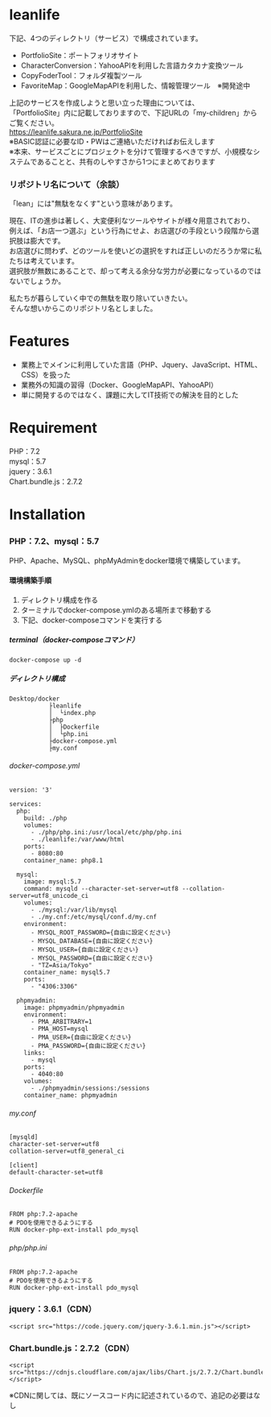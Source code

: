 # leanlife
下記、4つのディレクトリ（サービス）で構成されています。
- PortfolioSite：ポートフォリオサイト
- CharacterConversion：YahooAPIを利用した言語カタカナ変換ツール
- CopyFoderTool：フォルダ複製ツール
- FavoriteMap：GoogleMapAPIを利用した、情報管理ツール　※開発途中

上記のサービスを作成しようと思い立った理由については、  
「PortfolioSite」内に記載しておりますので、下記URLの「my-children」からご覧ください。  
<https://leanlife.sakura.ne.jp/PortfolioSite>  
※BASIC認証に必要なID・PWはご連絡いただければお伝えします  
※本来、サービスごとにプロジェクトを分けて管理するべきですが、小規模なシステムであることと、共有のしやすさから1つにまとめております
  
  
### リポジトリ名について（余談）
「lean」には"無駄をなくす"という意味があります。  

現在、ITの進歩は著しく、大変便利なツールやサイトが様々用意されており、  
例えば、「お店一つ選ぶ」という行為にせよ、お店選びの手段という段階から選択肢は膨大です。  
お店選びに問わず、どのツールを使いどの選択をすれば正しいのだろうか常に私たちは考えています。  
選択肢が無数にあることで、却って考える余分な労力が必要になっているのではないでしょうか。  

私たちが暮らしていく中での無駄を取り除いていきたい。  
そんな想いからこのリポジトリ名としました。

# Features
- 業務上でメインに利用していた言語（PHP、Jquery、JavaScript、HTML、CSS）を扱った
- 業務外の知識の習得（Docker、GoogleMapAPI、YahooAPI）
- 単に開発するのではなく、課題に大してIT技術での解決を目的とした

# Requirement
PHP：7.2  
mysql：5.7  
jquery：3.6.1  
Chart.bundle.js：2.7.2

# Installation
### PHP：7.2、mysql：5.7  

PHP、Apache、MySQL、phpMyAdminをdocker環境で構築しています。  

#### 環境構築手順
1. ディレクトリ構成を作る
1. ターミナルでdocker-compose.ymlのある場所まで移動する
1. 下記、docker-composeコマンドを実行する

##### terminal（docker-composeコマンド）
```
docker-compose up -d
```

##### ディレクトリ構成
```
Desktop/docker  
           ├leanlife  
           │  └index.php  
           ├php  
           │  ├Dockerfile  
           │  └php.ini  
           ├docker-compose.yml  
           ├my.conf  
```

###### docker-compose.yml
```
version: '3'

services:
  php:
    build: ./php
    volumes:
      - ./php/php.ini:/usr/local/etc/php/php.ini
      - ./leanlife:/var/www/html
    ports:
      - 8080:80
    container_name: php8.1

  mysql:
    image: mysql:5.7
    command: mysqld --character-set-server=utf8 --collation-server=utf8_unicode_ci
    volumes:
      - ./mysql:/var/lib/mysql
      - ./my.cnf:/etc/mysql/conf.d/my.cnf
    environment:
      - MYSQL_ROOT_PASSWORD={自由に設定ください}
      - MYSQL_DATABASE={自由に設定ください}
      - MYSQL_USER={自由に設定ください}
      - MYSQL_PASSWORD={自由に設定ください}
      - "TZ=Asia/Tokyo"
    container_name: mysql5.7
    ports:
      - "4306:3306"
  
  phpmyadmin:
    image: phpmyadmin/phpmyadmin
    environment:
      - PMA_ARBITRARY=1
      - PMA_HOST=mysql
      - PMA_USER={自由に設定ください}
      - PMA_PASSWORD={自由に設定ください}
    links:
      - mysql
    ports:
      - 4040:80
    volumes:
      - ./phpmyadmin/sessions:/sessions
    container_name: phpmyadmin
```

###### my.conf
```
[mysqld]
character-set-server=utf8
collation-server=utf8_general_ci

[client]
default-character-set=utf8
```

###### Dockerfile
```
FROM php:7.2-apache
# PDOを使用できるようにする
RUN docker-php-ext-install pdo_mysql
```

###### php/php.ini
```
FROM php:7.2-apache
# PDOを使用できるようにする
RUN docker-php-ext-install pdo_mysql
```

### jquery：3.6.1（CDN）  
```
<script src="https://code.jquery.com/jquery-3.6.1.min.js"></script>
```

### Chart.bundle.js：2.7.2（CDN）
```
<script src="https://cdnjs.cloudflare.com/ajax/libs/Chart.js/2.7.2/Chart.bundle.js"></script>
```

※CDNに関しては、既にソースコード内に記述されているので、追記の必要はなし
